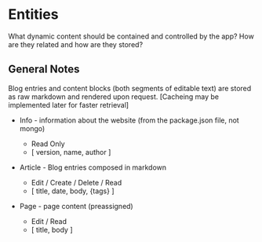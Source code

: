# Entities

What dynamic content should be contained and controlled by the app? How are they
related and how are they stored?

## General Notes

Blog entries and content blocks (both segments of editable text) are stored as
raw markdown and rendered upon request. [Cacheing may be implemented later for
faster retrieval]

* Info - information about the website (from the package.json file, not mongo)
  * Read Only
  * [ version, name, author ]

* Article - Blog entries composed in markdown
  * Edit / Create / Delete / Read
  * [ title, date, body, {tags} ]

* Page - page content (preassigned)
  * Edit / Read
  * [ title, body ]
